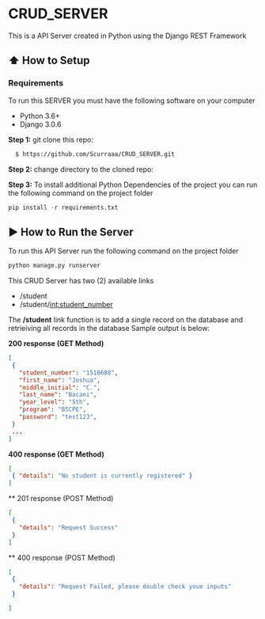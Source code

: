 # CRUD_SERVER
This is a API Server created in Python using the Django REST Framework



## :arrow_up: How to Setup
### Requirements
To run this SERVER you must have the following software on your computer
* Python 3.6+
* Django 3.0.6

**Step 1:** git clone this repo:
```bash
  $ https://github.com/Scurraaa/CRUD_SERVER.git
  ````

**Step 2:** change directory to the cloned repo:

**Step 3:** 
To install additional Python Dependencies of the project you can run the following command on the project folder
```python
pip install -r requirements.txt
  ```

## :arrow_forward: How to Run the Server
To run this API Server run the following command on the project folder
```python
python manage.py runserver
  ```
This CRUD Server has two (2) available links
* /student
* /student/<int:student_number>

The **/student** link function is to add a single record on the database and retrieiving all records in the database
Sample output is below:

**200 response (GET Method)**
```json
[
 {
   "student_number": "1510688",
   "first_name": "Joshua",
   "middle_initial": "C.",
   "last_name": "Bacani",
   "year_level": "5th",
   "program": "BSCPE",
   "password": "test123",
 }
 ...
]
```
**400 response (GET Method)**
```json
[
 { "details": "No student is currently registered" }
]
```

** 201 response (POST Method)
```json
[
 {
   "details": "Request Success"
 }
]
```

** 400 response (POST Method)
```json
[
 {
   "details": "Request Failed, please double check youe inputs"
 }

]
```






